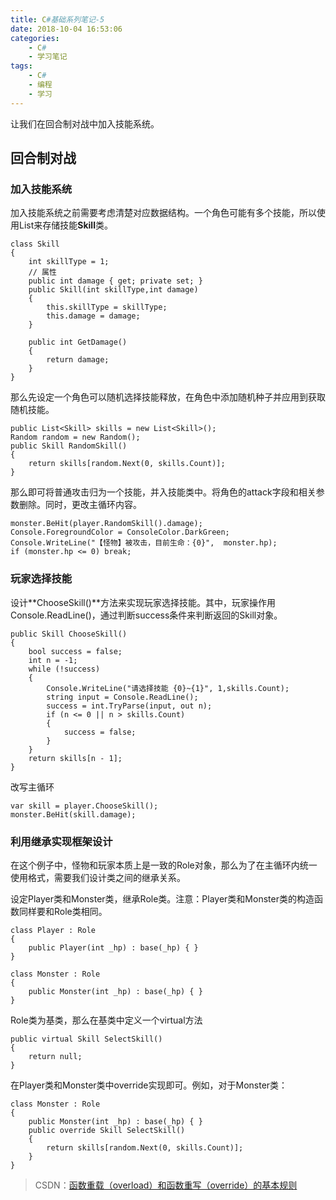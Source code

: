 ```yaml
---
title: C#基础系列笔记-5
date: 2018-10-04 16:53:06
categories:
    - C#
    - 学习笔记
tags:
    - C#
    - 编程
    - 学习
---
```


让我们在回合制对战中加入技能系统。

<!---more--->


## 回合制对战

### 加入技能系统

加入技能系统之前需要考虑清楚对应数据结构。一个角色可能有多个技能，所以使用List来存储技能**Skill**类。

    class Skill
    {
        int skillType = 1;
        // 属性
        public int damage { get; private set; }
        public Skill(int skillType,int damage)
        {
            this.skillType = skillType;
            this.damage = damage;
        }

        public int GetDamage()
        {
            return damage;
        }
    }

那么先设定一个角色可以随机选择技能释放，在角色中添加随机种子并应用到获取随机技能。

    public List<Skill> skills = new List<Skill>();
    Random random = new Random();
    public Skill RandomSkill()
    {
        return skills[random.Next(0, skills.Count)];
    }

那么即可将普通攻击归为一个技能，并入技能类中。将角色的attack字段和相关参数删除。同时，更改主循环内容。

    monster.BeHit(player.RandomSkill().damage);
    Console.ForegroundColor = ConsoleColor.DarkGreen;
    Console.WriteLine("【怪物】被攻击，目前生命：{0}",  monster.hp);
    if (monster.hp <= 0) break;


### 玩家选择技能

设计**ChooseSkill()**方法来实现玩家选择技能。其中，玩家操作用Console.ReadLine()，通过判断success条件来判断返回的Skill对象。

    public Skill ChooseSkill()
    {
        bool success = false;
        int n = -1;
        while (!success)
        {
            Console.WriteLine("请选择技能 {0}~{1}", 1,skills.Count);
            string input = Console.ReadLine();
            success = int.TryParse(input, out n);
            if (n <= 0 || n > skills.Count)
            {
                success = false;
            }
        }
        return skills[n - 1];
    }

改写主循环

    var skill = player.ChooseSkill();
    monster.BeHit(skill.damage);

### 利用继承实现框架设计

在这个例子中，怪物和玩家本质上是一致的Role对象，那么为了在主循环内统一使用格式，需要我们设计类之间的继承关系。

设定Player类和Monster类，继承Role类。注意：Player类和Monster类的构造函数同样要和Role类相同。

    class Player : Role
    {
        public Player(int _hp) : base(_hp) { }
    }

    class Monster : Role
    {
        public Monster(int _hp) : base(_hp) { }
    }

Role类为基类，那么在基类中定义一个virtual方法

    public virtual Skill SelectSkill()
    {
        return null;
    }

在Player类和Monster类中override实现即可。例如，对于Monster类：

    class Monster : Role
    {
        public Monster(int _hp) : base(_hp) { }
        public override Skill SelectSkill()
        {
            return skills[random.Next(0, skills.Count)];
        }
    }

> CSDN：[函数重载（overload）和函数重写（override）的基本规则](https://blog.csdn.net/inter_peng/article/details/53940179)
